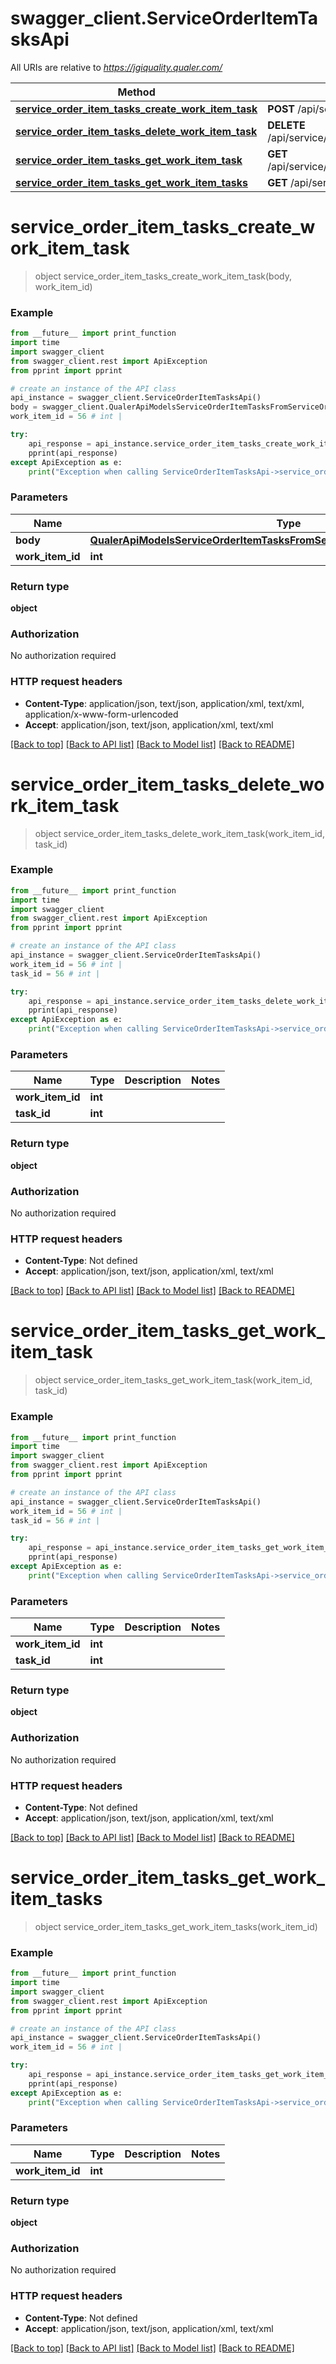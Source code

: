 # swagger_client.ServiceOrderItemTasksApi

All URIs are relative to *https://jgiquality.qualer.com/*

Method | HTTP request | Description
------------- | ------------- | -------------
[**service_order_item_tasks_create_work_item_task**](ServiceOrderItemTasksApi.md#service_order_item_tasks_create_work_item_task) | **POST** /api/service/workitems/{workItemId}/tasks | 
[**service_order_item_tasks_delete_work_item_task**](ServiceOrderItemTasksApi.md#service_order_item_tasks_delete_work_item_task) | **DELETE** /api/service/workitems/{workItemId}/tasks/{taskId} | 
[**service_order_item_tasks_get_work_item_task**](ServiceOrderItemTasksApi.md#service_order_item_tasks_get_work_item_task) | **GET** /api/service/workitems/{workItemId}/tasks/{taskId} | 
[**service_order_item_tasks_get_work_item_tasks**](ServiceOrderItemTasksApi.md#service_order_item_tasks_get_work_item_tasks) | **GET** /api/service/workitems/{workItemId}/tasks | 

# **service_order_item_tasks_create_work_item_task**
> object service_order_item_tasks_create_work_item_task(body, work_item_id)



### Example
```python
from __future__ import print_function
import time
import swagger_client
from swagger_client.rest import ApiException
from pprint import pprint

# create an instance of the API class
api_instance = swagger_client.ServiceOrderItemTasksApi()
body = swagger_client.QualerApiModelsServiceOrderItemTasksFromServiceOrderItemTaskCreateModel() # QualerApiModelsServiceOrderItemTasksFromServiceOrderItemTaskCreateModel | 
work_item_id = 56 # int | 

try:
    api_response = api_instance.service_order_item_tasks_create_work_item_task(body, work_item_id)
    pprint(api_response)
except ApiException as e:
    print("Exception when calling ServiceOrderItemTasksApi->service_order_item_tasks_create_work_item_task: %s\n" % e)
```

### Parameters

Name | Type | Description  | Notes
------------- | ------------- | ------------- | -------------
 **body** | [**QualerApiModelsServiceOrderItemTasksFromServiceOrderItemTaskCreateModel**](QualerApiModelsServiceOrderItemTasksFromServiceOrderItemTaskCreateModel.md)|  | 
 **work_item_id** | **int**|  | 

### Return type

**object**

### Authorization

No authorization required

### HTTP request headers

 - **Content-Type**: application/json, text/json, application/xml, text/xml, application/x-www-form-urlencoded
 - **Accept**: application/json, text/json, application/xml, text/xml

[[Back to top]](#) [[Back to API list]](../README.md#documentation-for-api-endpoints) [[Back to Model list]](../README.md#documentation-for-models) [[Back to README]](../README.md)

# **service_order_item_tasks_delete_work_item_task**
> object service_order_item_tasks_delete_work_item_task(work_item_id, task_id)



### Example
```python
from __future__ import print_function
import time
import swagger_client
from swagger_client.rest import ApiException
from pprint import pprint

# create an instance of the API class
api_instance = swagger_client.ServiceOrderItemTasksApi()
work_item_id = 56 # int | 
task_id = 56 # int | 

try:
    api_response = api_instance.service_order_item_tasks_delete_work_item_task(work_item_id, task_id)
    pprint(api_response)
except ApiException as e:
    print("Exception when calling ServiceOrderItemTasksApi->service_order_item_tasks_delete_work_item_task: %s\n" % e)
```

### Parameters

Name | Type | Description  | Notes
------------- | ------------- | ------------- | -------------
 **work_item_id** | **int**|  | 
 **task_id** | **int**|  | 

### Return type

**object**

### Authorization

No authorization required

### HTTP request headers

 - **Content-Type**: Not defined
 - **Accept**: application/json, text/json, application/xml, text/xml

[[Back to top]](#) [[Back to API list]](../README.md#documentation-for-api-endpoints) [[Back to Model list]](../README.md#documentation-for-models) [[Back to README]](../README.md)

# **service_order_item_tasks_get_work_item_task**
> object service_order_item_tasks_get_work_item_task(work_item_id, task_id)



### Example
```python
from __future__ import print_function
import time
import swagger_client
from swagger_client.rest import ApiException
from pprint import pprint

# create an instance of the API class
api_instance = swagger_client.ServiceOrderItemTasksApi()
work_item_id = 56 # int | 
task_id = 56 # int | 

try:
    api_response = api_instance.service_order_item_tasks_get_work_item_task(work_item_id, task_id)
    pprint(api_response)
except ApiException as e:
    print("Exception when calling ServiceOrderItemTasksApi->service_order_item_tasks_get_work_item_task: %s\n" % e)
```

### Parameters

Name | Type | Description  | Notes
------------- | ------------- | ------------- | -------------
 **work_item_id** | **int**|  | 
 **task_id** | **int**|  | 

### Return type

**object**

### Authorization

No authorization required

### HTTP request headers

 - **Content-Type**: Not defined
 - **Accept**: application/json, text/json, application/xml, text/xml

[[Back to top]](#) [[Back to API list]](../README.md#documentation-for-api-endpoints) [[Back to Model list]](../README.md#documentation-for-models) [[Back to README]](../README.md)

# **service_order_item_tasks_get_work_item_tasks**
> object service_order_item_tasks_get_work_item_tasks(work_item_id)



### Example
```python
from __future__ import print_function
import time
import swagger_client
from swagger_client.rest import ApiException
from pprint import pprint

# create an instance of the API class
api_instance = swagger_client.ServiceOrderItemTasksApi()
work_item_id = 56 # int | 

try:
    api_response = api_instance.service_order_item_tasks_get_work_item_tasks(work_item_id)
    pprint(api_response)
except ApiException as e:
    print("Exception when calling ServiceOrderItemTasksApi->service_order_item_tasks_get_work_item_tasks: %s\n" % e)
```

### Parameters

Name | Type | Description  | Notes
------------- | ------------- | ------------- | -------------
 **work_item_id** | **int**|  | 

### Return type

**object**

### Authorization

No authorization required

### HTTP request headers

 - **Content-Type**: Not defined
 - **Accept**: application/json, text/json, application/xml, text/xml

[[Back to top]](#) [[Back to API list]](../README.md#documentation-for-api-endpoints) [[Back to Model list]](../README.md#documentation-for-models) [[Back to README]](../README.md)

